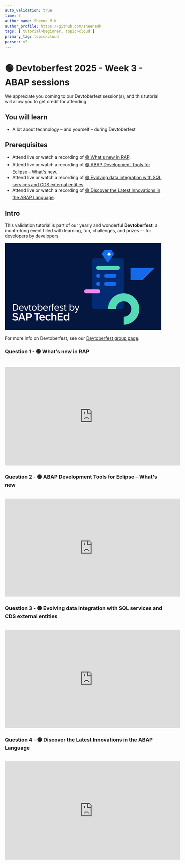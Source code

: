 ```yaml
---
auto_validation: true
time: 5
author_name: Sheena M K
author_profile: https://github.com/sheenamk
tags: [ tutorial>beginner, topic>cloud ]
primary_tag: topic>cloud
parser: v2
---
```

  
# 🟢 Devtoberfest 2025 - Week 3 - ABAP sessions

<!-- description --> We appreciate you coming to our Devtoberfest session(s), and this tutorial will allow you to get credit for attending.

## You will learn

- A lot about technology – and yourself – during Devtoberfest

## Prerequisites

- Attend live or watch a recording of [🟢 What's new in RAP](https://www.youtube.com/watch?v=5znLNdpr5y8).
- Attend live or watch a recording of [🟢 ABAP Development Tools for Eclipse – What's new](https://youtube.com/watch?v=snzOyuMICV8).
- Attend live or watch a recording of [🟢 Evolving data integration with SQL services and CDS external entities](https://www.youtube.com/watch?v=1oc1XnJMag8).
- Attend live or watch a recording of [🟢 Discover the Latest Innovations in the ABAP Language](https://www.youtube.com/watch?v=4ZoXz1_MxiI).

## Intro

This validation tutorial is part of our yearly and wonderful **Devtoberfest**, a month-long event filled with learning, fun, challenges, and prizes -- for developers by developers.

![Devtoberfest](devtoberfestBanner2.png) 

For more info on Devtoberfest, see our [Devtoberfest group page](https://community.sap.com/t5/devtoberfest/gh-p/Devtoberfest).

### Question 1 - 🟢 What's new in RAP

<div>&nbsp;</div><iframe width="560" height="315" src="https://www.youtube.com/embed/5znLNdpr5y8" frameborder="0" allowfullscreen></iframe>

### Question 2 - 🟢 ABAP Development Tools for Eclipse – What's new

<div>&nbsp;</div><iframe width="560" height="315" src="https://www.youtube.com/embed/snzOyuMICV8" frameborder="0" allowfullscreen></iframe>

### Question 3 - 🟢 Evolving data integration with SQL services and CDS external entities

<div>&nbsp;</div><iframe width="560" height="315" src="https://www.youtube.com/embed/1oc1XnJMag8" frameborder="0" allowfullscreen></iframe>

### Question 4 - 🟢 Discover the Latest Innovations in the ABAP Language

<div>&nbsp;</div><iframe width="560" height="315" src="https://www.youtube.com/embed/4ZoXz1_MxiI" frameborder="0" allowfullscreen></iframe>
